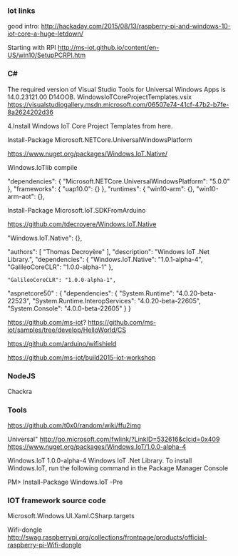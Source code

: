 ﻿### Iot links

good intro:
http://hackaday.com/2015/08/13/raspberry-pi-and-windows-10-iot-core-a-huge-letdown/

Starting with RPI
http://ms-iot.github.io/content/en-US/win10/SetupPCRPI.htm

### C#

The required version of Visual Studio Tools for Universal Windows Apps is 14.0.23121.00 D14OOB.
WindowsIoTCoreProjectTemplates.vsix https://visualstudiogallery.msdn.microsoft.com/06507e74-41cf-47b2-b7fe-8a2624202d36


4.Install Windows IoT Core Project Templates from here.



Install-Package Microsoft.NETCore.UniversalWindowsPlatform 

https://www.nuget.org/packages/Windows.IoT.Native/

Windows.IoTlib compile

  "dependencies": {
    "Microsoft.NETCore.UniversalWindowsPlatform": "5.0.0"
  },
  "frameworks": {
    "uap10.0": {}
  },
  "runtimes": {
    "win10-arm": {},
    "win10-arm-aot": {},



Install-Package Microsoft.IoT.SDKFromArduino

   https://github.com/tdecroyere/Windows.IoT.Native

   "Windows.IoT.Native":  {},

   "authors": [ "Thomas Decroyère" ],
    "description": "Windows IoT .Net Library.",
    "dependencies": {
        "Windows.IoT.Native": "1.0.1-alpha-4",
        "GalileoCoreCLR": "1.0.0-alpha-1"
    },

	"GalileoCoreCLR": "1.0.0-alpha-1",

  "aspnetcore50" : { 
            "dependencies": {
                "System.Runtime": "4.0.20-beta-22523",
                "System.Runtime.InteropServices": "4.0.20-beta-22605",
                "System.Console": "4.0.0-beta-22605"
            }
        }


https://github.com/ms-iot?
https://github.com/ms-iot/samples/tree/develop/HelloWorld/CS

https://github.com/arduino/wifishield

https://github.com/ms-iot/build2015-iot-workshop

### NodeJS

Chackra


### Tools

https://github.com/t0x0/random/wiki/ffu2img

Universal"
http://go.microsoft.com/fwlink/?LinkID=532616&clcid=0x409
https://www.nuget.org/packages/Windows.IoT/1.0.0-alpha-4

Windows.IoT 1.0.0-alpha-4 Windows IoT .Net Library.
To install Windows.IoT, run the following command in the Package Manager Console

PM> Install-Package Windows.IoT -Pre


### IOT framework source code



Microsoft.Windows.UI.Xaml.CSharp.targets

Wifi-dongle
http://swag.raspberrypi.org/collections/frontpage/products/official-raspberry-pi-Wifi-dongle
